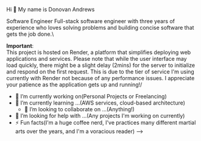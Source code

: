 Hi 👋 My name is Donovan Andrews

Software Engineer
Full-stack software engineer with three years of experience who loves solving problems and building concise software that gets the job done.\

**Important**: \
This project is hosted on Render, a platform that simplifies deploying web applications and services. Please note that while the user interface may load quickly, there might be a slight delay (2mins) for the server to initialize and respond on the first request. This is due to the tier of service I'm using currently with Render not because of any performance issues. I appreciate your patience as the application gets up and running!/

- 🔭 I’m currently working on(Personal Projects or Freelancing)
- 🌱 I’m currently learning ...(AWS services, cloud-based architecture)
  - 👯 I’m looking to collaborate on ...(Anything!)
- 🤔 I’m looking for help with ...(Any projects I'm working on currently)
- ⚡ Fun facts(I'm a huge coffee nerd, I've practices many different martial arts over the years, and I'm a voracious reader)
-->
